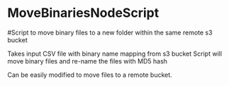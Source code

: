 # MoveBinariesNodeScript

#Script to move binary files to a new folder within the same remote s3 bucket

Takes input CSV file with binary name mapping from s3 bucket
Script will move binary files and re-name the files with MD5 hash

Can be easily modified to move files to a remote bucket.
